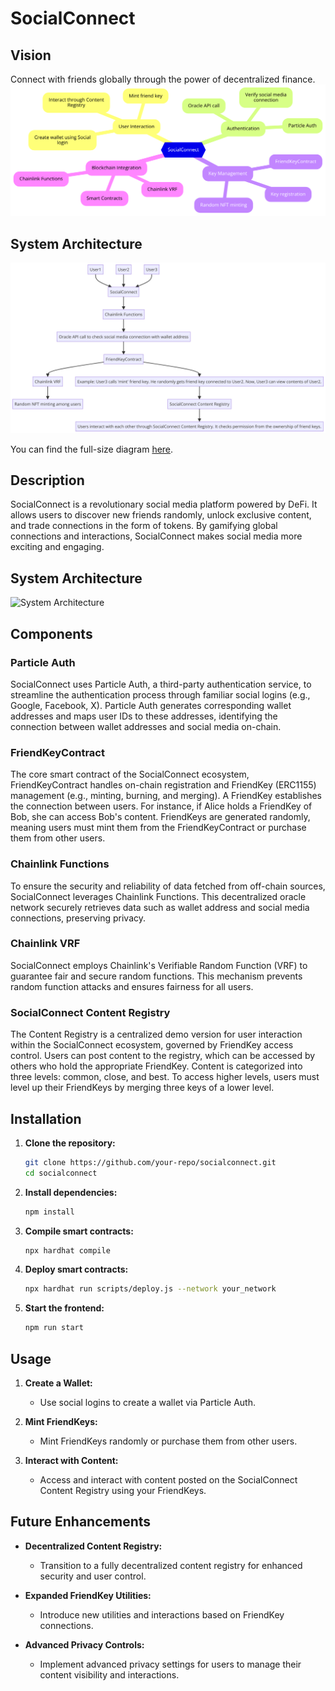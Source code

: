 # SocialConnect

## Vision
Connect with friends globally through the power of decentralized finance.
![System Architecture](https://github.com/samarabdelhameed/pics/blob/main/social%20connect.png
)


## System Architecture

![System Architecture](https://github.com/samarabdelhameed/pics/blob/main/conectdiagram.png?raw=true)

You can find the full-size diagram [here](https://github.com/samarabdelhameed/pics/blob/main/conectdiagram.png).


## Description
SocialConnect is a revolutionary social media platform powered by DeFi. It allows users to discover new friends randomly, unlock exclusive content, and trade connections in the form of tokens. By gamifying global connections and interactions, SocialConnect makes social media more exciting and engaging.

## System Architecture

![System Architecture](path_to_your_architecture_diagram.png)

## Components

### Particle Auth
SocialConnect uses Particle Auth, a third-party authentication service, to streamline the authentication process through familiar social logins (e.g., Google, Facebook, X). Particle Auth generates corresponding wallet addresses and maps user IDs to these addresses, identifying the connection between wallet addresses and social media on-chain.

### FriendKeyContract
The core smart contract of the SocialConnect ecosystem, FriendKeyContract handles on-chain registration and FriendKey (ERC1155) management (e.g., minting, burning, and merging). A FriendKey establishes the connection between users. For instance, if Alice holds a FriendKey of Bob, she can access Bob's content. FriendKeys are generated randomly, meaning users must mint them from the FriendKeyContract or purchase them from other users.

### Chainlink Functions
To ensure the security and reliability of data fetched from off-chain sources, SocialConnect leverages Chainlink Functions. This decentralized oracle network securely retrieves data such as wallet address and social media connections, preserving privacy.

### Chainlink VRF
SocialConnect employs Chainlink's Verifiable Random Function (VRF) to guarantee fair and secure random functions. This mechanism prevents random function attacks and ensures fairness for all users.

### SocialConnect Content Registry
The Content Registry is a centralized demo version for user interaction within the SocialConnect ecosystem, governed by FriendKey access control. Users can post content to the registry, which can be accessed by others who hold the appropriate FriendKey. Content is categorized into three levels: common, close, and best. To access higher levels, users must level up their FriendKeys by merging three keys of a lower level.

## Installation

1. **Clone the repository:**
   ```bash
   git clone https://github.com/your-repo/socialconnect.git
   cd socialconnect
   ```

2. **Install dependencies:**
   ```bash
   npm install
   ```

3. **Compile smart contracts:**
   ```bash
   npx hardhat compile
   ```

4. **Deploy smart contracts:**
   ```bash
   npx hardhat run scripts/deploy.js --network your_network
   ```

5. **Start the frontend:**
   ```bash
   npm run start
   ```

## Usage

1. **Create a Wallet:**
   - Use social logins to create a wallet via Particle Auth.

2. **Mint FriendKeys:**
   - Mint FriendKeys randomly or purchase them from other users.

3. **Interact with Content:**
   - Access and interact with content posted on the SocialConnect Content Registry using your FriendKeys.

## Future Enhancements

- **Decentralized Content Registry:**
  - Transition to a fully decentralized content registry for enhanced security and user control.

- **Expanded FriendKey Utilities:**
  - Introduce new utilities and interactions based on FriendKey connections.

- **Advanced Privacy Controls:**
  - Implement advanced privacy settings for users to manage their content visibility and interactions.
